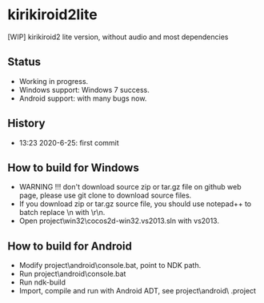 # kirikiroid2lite
[WIP] kirikiroid2 lite version, without audio and most dependencies

## Status  
* Working in progress.    
* Windows support: Windows 7 success.  
* Android support: with many bugs now.    

## History  
* 13:23 2020-6-25: first commit  

## How to build for Windows  
* WARNING !!! don't download source zip or tar.gz file on github web page, please use git clone to download source files.  
* If you download zip or tar.gz source file, you should use notepad++ to batch replace \n with \r\n.  
* Open project\win32\cocos2d-win32.vs2013.sln with vs2013.  

## How to build for Android  
* Modify project\android\console.bat, point to NDK path.  
* Run project\android\console.bat  
* Run ndk-build  
* Import, compile and run with Android ADT, see project\android\ .project   
